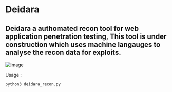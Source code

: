 # Deidara 

## Deidara a authomated recon tool for web application penetration testing, This tool is under construction which uses machine langauges to analyse the recon data for exploits.

![image](https://user-images.githubusercontent.com/29870314/197685872-b4db36d3-90d2-4fc1-aaa1-7956185eddc8.png)

Usage : 
```
python3 deidara_recon.py
```
